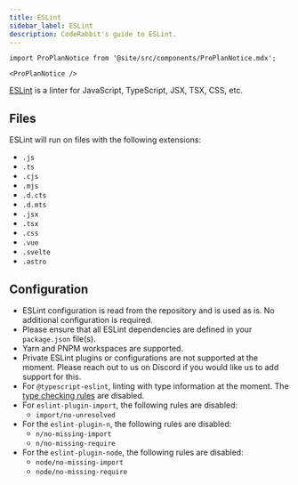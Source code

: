 ```yaml
---
title: ESLint
sidebar_label: ESLint
description: CodeRabbit's guide to ESLint.
---
```


```mdx-code-block
import ProPlanNotice from '@site/src/components/ProPlanNotice.mdx';

<ProPlanNotice />
```

[ESLint](https://eslint.org/) is a linter for JavaScript, TypeScript, JSX, TSX, CSS, etc.

## Files

ESLint will run on files with the following extensions:

- `.js`
- `.ts`
- `.cjs`
- `.mjs`
- `.d.cts`
- `.d.mts`
- `.jsx`
- `.tsx`
- `.css`
- `.vue`
- `.svelte`
- `.astro`

## Configuration

- ESLint configuration is read from the repository and is used as is. No additional configuration is required.
- Please ensure that all ESLint dependencies are defined in your `package.json` file(s).
- Yarn and PNPM workspaces are supported.
- Private ESLint plugins or configurations are not supported at the moment. Please reach out to us on Discord if you would like us to add support for this.
- For `@typescript-eslint`, linting with type information at the moment. The [type checking rules](https://github.com/typescript-eslint/typescript-eslint/blob/main/packages/eslint-plugin/src/configs/disable-type-checked.ts) are disabled.
- For `eslint-plugin-import`, the following rules are disabled:
  - `import/no-unresolved`
- For the `eslint-plugin-n`, the following rules are disabled:
  - `n/no-missing-import`
  - `n/no-missing-require`
- For the `eslint-plugin-node`, the following rules are disabled:
  - `node/no-missing-import`
  - `node/no-missing-require`
